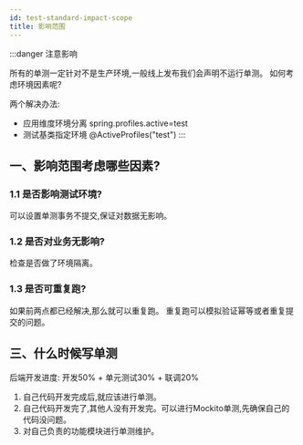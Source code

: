 ```yaml
---
id: test-standard-impact-scope
title: 影响范围
---
```



:::danger 注意影响

所有的单测一定针对不是生产环境,一般线上发布我们会声明不运行单测。
如何考虑环境因素呢? 

两个解决办法: 
- 应用维度环境分离 spring.profiles.active=test
- 测试基类指定环境 @ActiveProfiles("test")
:::


## 一、影响范围考虑哪些因素?


### 1.1 是否影响测试环境?

可以设置单测事务不提交,保证对数据无影响。

### 1.2 是否对业务无影响?

检查是否做了环境隔离。

### 1.3 是否可重复跑?

如果前两点都已经解决,那么就可以重复跑。
重复跑可以模拟验证幂等或者重复提交的问题。

## 三、什么时候写单测

后端开发进度: 开发50% + 单元测试30% + 联调20%

1. 自己代码开发完成后,就应该进行单测。
2. 自己代码开发完了,其他人没有开发完。可以进行Mockito单测,先确保自己的代码没问题。
3. 对自己负责的功能模块进行单测维护。
